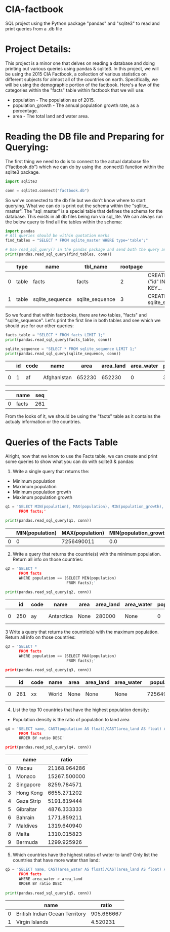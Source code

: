 # CIA-factbook
SQL project using the Python package "pandas" and "sqlite3" to read and print queries from a .db file

# Project Details:
This project is a minor one that delves on reading a database and doing printing out various queries using pandas & sqlite3. In this project, we will be using the 2015 CIA Factbook, a collection of various statistics on different subjects for almost all of the countries on earth. Specifically, we will be using the demographic portion of the factbook. Here's a few of the categories within the "facts" table within factbook that we will use:

- population - The population as of 2015.
- population_growth - The annual population growth rate, as a percentage.
- area - The total land and water area.

# Reading the DB file and Preparing for Querying:
The first thing we need to do is to connect to the actual database file ("factbook.db") which we can do by using the .connect() function within the sqlite3 package.
```python
import sqlite3

conn = sqlite3.connect("factbook.db")
```
So we've connected to the db file but we don't know where to start querying. What we can do is print out the schema within the "sqllite_ master". The "sql_master" is a special table that defines the schema for the database. This exists in all db files being run via sql_lite. We can always run the below query to find all the tables within the schema:
```python
import pandas
# All queries should be within quotation marks
find_tables = "SELECT * FROM sqlite_master WHERE type='table';"

# Use read_sql_query() in the pandas package and send both the query and the db connection through the function.
print(pandas.read_sql_query(find_tables, conn))
```

|   |type |name |tbl_name |rootpage |sql |
|---|------|------|----------|----------|-----|
| 0 | table | facts | facts | 2 | CREATE TABLE "facts" ("id" INTEGER PRIMARY KEY... |
| 1 | table | sqlite_sequence | sqlite_sequence | 3 | CREATE TABLE sqlite_sequence(name,seq)|

So we found that within factbooks, there are two tables, "facts" and "sqlite_sequence". Let's print the first line in both tables and see which we should use for our other queries:

```python
facts_table = "SELECT * FROM facts LIMIT 1;"
print(pandas.read_sql_query(facts_table, conn))

sqlite_sequence = "SELECT * FROM sqlite_sequence LIMIT 1;"
print(pandas.read_sql_query(sqlite_sequence, conn))
```

| |id|code|name|area|area_land|area_water|population|population_growth|birth_rate|death_rate|migration_rate|created_at|updated_at|
|---|---|---|---|---|---|---|---|---|---|---|---|---|---|
|0|1|af|Afghanistan | 652230|652230|0|32564342|2.32|38.57|13.89|1.51|2015-11-01 13:19:49.461734|2015-11-01 13:19:49.461734|


| |name|seq|
|---|---|---|
|0 |facts|261|

From the looks of it, we should be using the "facts" table as it contains the actualy information or the countries.

# Queries of the Facts Table
Alright, now that we know to use the Facts table, we can create and print some queries to show what you can do with sqlite3 & pandas:

1. Write a single query that returns the:
 - Minimum population
 - Maximum population
 - Minimum population growth
 - Maximum population growth
 
 ```python
 q1 = 'SELECT MIN(population), MAX(population), MIN(population_growth), MAX(population_growth)
       FROM facts;'
 
print(pandas.read_sql_query(q1, conn))
```
|   |MIN(population)  |MAX(population)  |MIN(population_growth)  |MAX(population_growth)|
|---|-----------------|-----------------|------------------------|----------------------|
|0  |             0   |      7256490011 |                    0.0 |                   4.02|


2. Write a query that returns the countrie(s) with the minimum population. Return all info on those countries:
```python
q2 = 'SELECT * 
      FROM facts 
      WHERE population == (SELECT MIN(population) 
                           FROM facts);'
                           
print(pandas.read_sql_query(q2, conn))
```
| |id|code|name|area|area_land|area_water|population|population_growth|birth_rate|death_rate|migration_rate|created_at|updated_at|
|---|---|---|---|---|---|---|---|---|---|---|---|---|---|
|0|250|ay|Antarctica|None|280000|None|0|None|None|None|None|2015-11-01 13:38:44.885746|2015-11-01 13:38:44.885746|


3 Write a query that returns the countrie(s) with the maximum population. Return all info on those countries:
```python
q3 = 'SELECT * 
      FROM facts
      WHERE population == (SELECT MAX(population)
                           FROM facts);'

print(pandas.read_sql_query(q3, conn))
```
| |id|code|name|area|area_land|area_water|population|population_growth|birth_rate|death_rate|migration_rate|created_at|updated_at|
|---|---|---|---|---|---|---|---|---|---|---|---|---|---|
|0|261|xx|World|None|None|None|7256490011|1.08|18.6|7.8|None|2015-11-01 13:39:09.910721|2015-11-01 13:39:09.910721|


4. List the top 10 countries that have the highest population density:
 - Population density is the ratio of population to land area
```python
q4 = 'SELECT name, CAST(population AS float)/CAST(area_land AS float) AS ratio
      FROM facts
      ORDER BY ratio DESC'

print(pandas.read_sql_query(q4, conn))
```
| |        name|         ratio|
|---|----------|--------------|
|0|       Macau|  21168.964286|
|1|     Monaco|  15267.500000|
|2|   Singapore|   8259.784571|
|3|   Hong Kong|   6655.271202|
|4|  Gaza Strip|   5191.819444|
|5|   Gibraltar|   4876.333333|
|6|     Bahrain|   1771.859211|
|7|    Maldives|   1319.640940|
|8|       Malta|   1310.015823|
|9|     Bermuda|   1299.925926|


5. Which countries have the highest ratios of water to land? Only list the countries that have more water than land:
```python
q5 = 'SELECT name, CAST(area_water AS float)/CAST(area_land AS float) AS ratio 
      FROM facts 
      WHERE area_water > area_land 
      ORDER BY ratio DESC'
      
print(pandas.read_sql_query(q5, conn))
```
| |                            name|       ratio|
|---|------------------------------|------------|
|0|  British Indian Ocean Territory|  905.666667|
|1|                  Virgin Islands|    4.520231|

